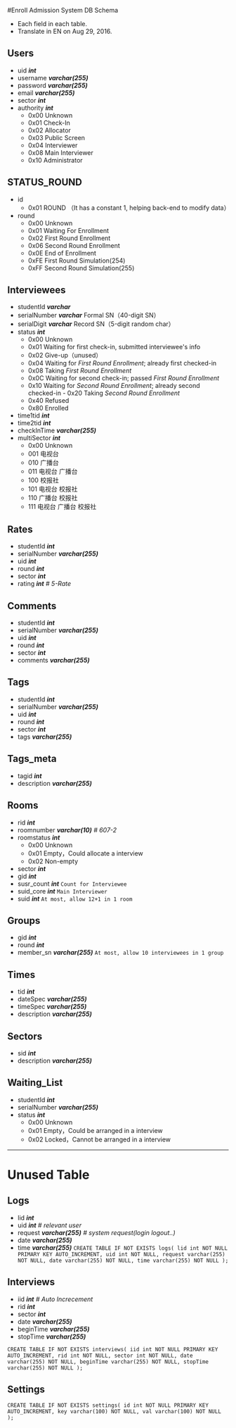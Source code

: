 #Enroll Admission System DB Schema
* Each field in each table.
* Translate in EN on Aug 29, 2016.

## Users
- uid			***int***
- username		***varchar(255)***
- password		***varchar(255)***
- email			***varchar(255)***
- sector		***int***
- authority		***int***
	- 0x00 Unknown  
    - 0x01 Check-In
	- 0x02 Allocator
	- 0x03 Public Screen
	- 0x04 Interviewer
	- 0x08 Main Interviewer
	- 0x10 Administrator

## STATUS_ROUND
- id
	- 0x01 ROUND （It has a constant 1, helping back-end to modify data）
- round
	- 0x00 Unknown
	- 0x01 Waiting For Enrollment
	- 0x02 First Round Enrollment
	- 0x06 Second Round Enrollment
	- 0x0E End of Enrollment
	- 0xFE First Round Simulation(254)
	- 0xFF Second Round Simulation(255)

## Interviewees
- studentId		***varchar***
- serialNumber	***varchar*** Formal SN（40-digit SN）
- serialDigit 	***varchar*** Record SN（5-digit random char）
- status		***int***
	- 0x00 Unknown
	- 0x01 Waiting for first check-in, submitted interviewee's info
	- 0x02 Give-up（unused）
	- 0x04 Waiting for *First Round Enrollment*; already first checked-in
	- 0x08 Taking *First Round Enrollment*
    - 0x0C Waiting for second check-in; passed *First Round Enrollment*
	- 0x10 Waiting for *Second Round Enrollment*; already second checked-in	- 0x20 Taking *Second Round Enrollment*
	- 0x40 Refused
	- 0x80 Enrolled
- time1tid		***int***
- time2tid		***int***
- checkInTime	***varchar(255)***
- multiSector	***int***
	- 0x00 Unknown
	- 001 电视台
	- 010 广播台
	- 011 电视台 广播台
	- 100 校报社
	- 101 电视台 校报社
	- 110 广播台 校报社
	- 111 电视台 广播台 校报社

## Rates
- studentId		***int***
- serialNumber	***varchar(255)***
- uid			***int***
- round			***int***
- sector		***int***
- rating		***int*** *# 5-Rate*

## Comments
- studentId		***int***
- serialNumber	***varchar(255)***
- uid			***int***
- round			***int***
- sector		***int***
- comments		***varchar(255)***

## Tags
- studentId		***int***
- serialNumber	***varchar(255)***
- uid			***int***
- round			***int***
- sector		***int***
- tags			***varchar(255)***

## Tags_meta
- tagid			***int***
- description	***varchar(255)***

## Rooms
- rid			***int***
- roomnumber	***varchar(10)*** *# 607-2*
- roomstatus	***int***
	- 0x00 Unknown
	- 0x01 Empty，Could allocate a interview
	- 0x02 Non-empty
- sector		***int***
- gid			***int***
- susr_count	***int***
	`Count for Interviewee`
- suid_core		***int***
	`Main Interviewer`
- suid			***int***
	`At most, allow 12+1 in 1 room`

## Groups
- gid			***int***
- round			***int***
- member_sn		***varchar(255)***
	`At most, allow 10 interviewees in 1 group`

## Times
- tid			***int***
- dateSpec		***varchar(255)***
- timeSpec		***varchar(255)***
- description	***varchar(255)***

## Sectors
- sid			***int***
- description	***varchar(255)***

## Waiting_List
- studentId		***int***
- serialNumber	***varchar(255)***
- status		***int***
	- 0x00 Unknown
	- 0x01 Empty，Could be arranged in a interview
	- 0x02 Locked，Cannot be arranged in a interview

---

# Unused Table

## Logs
- lid			***int***
- uid 			***int*** *# relevant user*
- request		***varchar(255)*** *# system request(login logout..)*
- date			***varchar(255)***
- time			***varchar(255)***
`CREATE TABLE IF NOT EXISTS logs(
	lid int NOT NULL PRIMARY KEY AUTO_INCREMENT,
	uid int NOT NULL,
	request varchar(255) NOT NULL,
	date varchar(255) NOT NULL,
	time varchar(255) NOT NULL
);`

## Interviews
- iid			***int*** *# Auto Increcement*
- rid			***int***
- sector		***int***
- date			***varchar(255)***
- beginTime		***varchar(255)***
- stopTime		***varchar(255)***

`CREATE TABLE IF NOT EXISTS interviews(
	iid int NOT NULL PRIMARY KEY AUTO_INCREMENT,
	rid int NOT NULL,
	sector int NOT NULL,
	date varchar(255) NOT NULL,
	beginTime varchar(255) NOT NULL,
	stopTime varchar(255) NOT NULL
);`

## Settings
`CREATE TABLE IF NOT EXISTS settings(
	id int NOT NULL PRIMARY KEY AUTO_INCREMENT,
	key varchar(100) NOT NULL,
	val varchar(100) NOT NULL
);`
